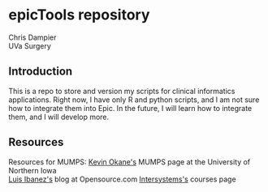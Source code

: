 # epicTools repository

Chris Dampier  
UVa Surgery  

## Introduction

This is a repo to store and version my scripts for clinical informatics
applications. Right now, I have only R and python scripts, and I am not
sure how to integrate them into Epic. In the future, I will learn how
to integrate them, and I will develop more.

## Resources

Resources for MUMPS:
[Kevin Okane's][okane] MUMPS page at the University of Northern Iowa  
[Luis Ibanez's][ibanez] blog at Opensource.com
[Intersystems's][intersystems] courses page

[okane]: http://www.cs.uni.edu/~okane/index.html
[ibanez]: https://opensource.com/health/12/2/join-m-revolution
[intersystems]: https://learning.intersystems.com/totara/coursecatalog/courses.php?ssoPass=1
